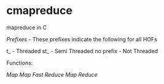 cmapreduce
==========

mapreduce in C

*Prefixes* - These prefixes indicate the following for all HOFs

t\_ - Threaded
st\_ - Semi Threaded
no prefix - Not Threaded

Functions:

_Map_
_Map Fast_
_Reduce_
_Map Reduce_
